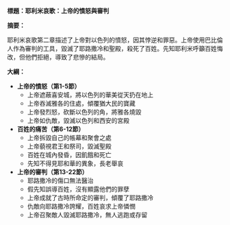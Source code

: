 **標題：耶利米哀歌：上帝的憤怒與審判**

**摘要：**

耶利米哀歌第二章描述了上帝對以色列的憤怒，因其悖逆和罪惡。上帝使用巴比倫人作為審判的工具，毀滅了耶路撒冷和聖殿，殺死了百姓。先知耶利米呼籲百姓悔改，但他們拒絕，導致了悲慘的結局。

**大綱：**

* **上帝的憤怒（第1-5節）**
    * 上帝遮蔽喜安城，將以色列的華美從天扔在地上
    * 上帝吞滅雅各的住處，傾覆猶大民的寶藏
    * 上帝發烈怒，砍斷以色列的角，將雅各燒毀
    * 上帝如仇敵，毀滅以色列和西安的宮殿
* **百姓的痛苦（第6-12節）**
    * 上帝拆毀自己的帳幕和聚會之處
    * 上帝藐視君王和祭司，毀滅聖殿
    * 百姓在城內發昏，因飢餓和死亡
    * 先知不得見耶和華的異象，長老舉哀
* **上帝的審判（第13-22節）**
    * 耶路撒冷的傷口無法醫治
    * 假先知誤導百姓，沒有顯露他們的罪孽
    * 上帝成就了古時所命定的審判，傾覆了耶路撒冷
    * 仇敵向耶路撒冷誇耀，百姓哀求上帝憐憫
    * 上帝召聚敵人毀滅耶路撒冷，無人逃跑或存留